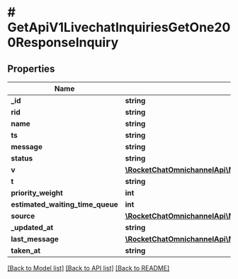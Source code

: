 # # GetApiV1LivechatInquiriesGetOne200ResponseInquiry

## Properties

Name | Type | Description | Notes
------------ | ------------- | ------------- | -------------
**_id** | **string** |  | [optional]
**rid** | **string** |  | [optional]
**name** | **string** |  | [optional]
**ts** | **string** |  | [optional]
**message** | **string** |  | [optional]
**status** | **string** |  | [optional]
**v** | [**\RocketChatOmnichannelApi\Model\GetApiV1LivechatInquiriesGetOne200ResponseInquiryV**](GetApiV1LivechatInquiriesGetOne200ResponseInquiryV.md) |  | [optional]
**t** | **string** |  | [optional]
**priority_weight** | **int** |  | [optional]
**estimated_waiting_time_queue** | **int** |  | [optional]
**source** | [**\RocketChatOmnichannelApi\Model\PutApiV1LivechatRoomVisitor200ResponseRoomSource**](PutApiV1LivechatRoomVisitor200ResponseRoomSource.md) |  | [optional]
**_updated_at** | **string** |  | [optional]
**last_message** | [**\RocketChatOmnichannelApi\Model\GetApiV1LivechatInquiriesGetOne200ResponseInquiryLastMessage**](GetApiV1LivechatInquiriesGetOne200ResponseInquiryLastMessage.md) |  | [optional]
**taken_at** | **string** |  | [optional]

[[Back to Model list]](../../README.md#models) [[Back to API list]](../../README.md#endpoints) [[Back to README]](../../README.md)
